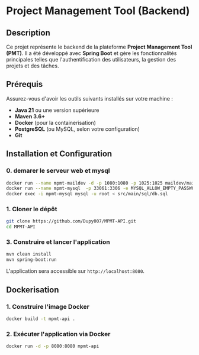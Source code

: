 # Project Management Tool (Backend)

## Description
Ce projet représente le backend de la plateforme **Project Management Tool (PMT)**. Il a été développé avec **Spring Boot** et gère les fonctionnalités principales telles que l'authentification des utilisateurs, la gestion des projets et des tâches.

## Prérequis
Assurez-vous d'avoir les outils suivants installés sur votre machine :
- **Java 21** ou une version supérieure
- **Maven 3.6+**
- **Docker** (pour la containerisation)
- **PostgreSQL** (ou MySQL, selon votre configuration)
- **Git**

## Installation et Configuration
### 0. demarer le serveur web et mysql
```bash
docker run --name mpmt-maildev -d -p 1080:1080 -p 1025:1025 maildev/maildev
docker run --name mpmt-mysql  -p 33061:3306 -e MYSQL_ALLOW_EMPTY_PASSWORD=true -d mysql
docker exec -i mpmt-mysql mysql -u root < src/main/sql/db.sql
```

### 1. Cloner le dépôt
```bash
git clone https://github.com/Dupy007/MPMT-API.git
cd MPMT-API
```

### 3. Construire et lancer l'application
```bash
mvn clean install
mvn spring-boot:run
```

L'application sera accessible sur `http://localhost:8080`.

## Dockerisation

### 1. Construire l'image Docker

```bash
docker build -t mpmt-api .
```


### 2. Exécuter l'application via Docker

```bash
docker run -d -p 8080:8080 mpmt-api
```
